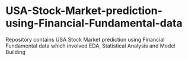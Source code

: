 # USA-Stock-Market-prediction-using-Financial-Fundamental-data
Repository contains USA Stock Market prediction using Financial Fundamental data which involved EDA, Statistical Analysis and Model Building
